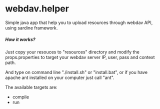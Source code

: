 webdav.helper
=============

Simple java app that help you to upload resources through webdav API, using sardine framework.

##### How it works?

Just copy your resouces to "resources" directory and modify the props.properties to  target your webdav server IP, user, pass and context path.

And type on command line "./install.sh" or "install.bat", or if you have apache ant installed on your computer just call "ant".

The available targets are:
* compile
* run